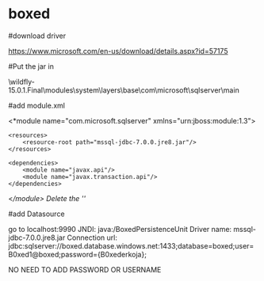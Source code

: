 # boxed

#download driver

https://www.microsoft.com/en-us/download/details.aspx?id=57175

#Put the jar in 

\wildfly-15.0.1.Final\modules\system\layers\base\com\microsoft\sqlserver\main

#add module.xml


<*module name="com.microsoft.sqlserver" xmlns="urn:jboss:module:1.3">

    <resources>
        <resource-root path="mssql-jdbc-7.0.0.jre8.jar"/>
    </resources>

    <dependencies>
        <module name="javax.api"/>
        <module name="javax.transaction.api"/>
    </dependencies>
    
<*/module>
*Delete the '*'*

#add Datasource

go to localhost:9990
JNDI: java:/BoxedPersistenceUnit
Driver name: mssql-jdbc-7.0.0.jre8.jar
Connection url: 
jdbc:sqlserver://boxed.database.windows.net:1433;database=boxed;user=B0xed1@boxed;password={B0xederkoja};

NO NEED TO ADD PASSWORD OR USERNAME

